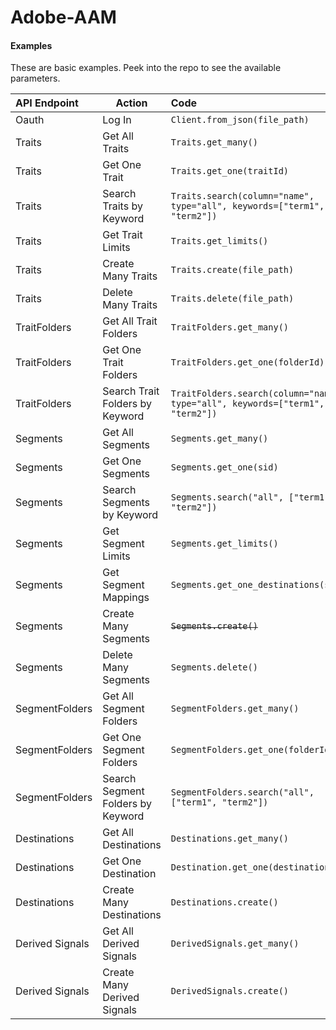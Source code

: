 # Adobe-AAM

#### Examples
These are basic examples. Peek into the repo to see the available parameters.  


| API Endpoint |   Action   |   Code   |
|:---------|------------|:---------|
| Oauth | Log In |```Client.from_json(file_path) ``` |
| Traits | Get All Traits | ```Traits.get_many()```|
| Traits | Get One Trait | ```Traits.get_one(traitId)```|
| Traits | Search Traits by Keyword | ```Traits.search(column="name", type="all", keywords=["term1", "term2"])```|
| Traits | Get Trait Limits | ```Traits.get_limits()```|
| Traits | Create Many Traits | ```Traits.create(file_path)```|
| Traits | Delete Many Traits | ```Traits.delete(file_path)```|
| TraitFolders | Get All Trait Folders | ```TraitFolders.get_many()```|
| TraitFolders | Get One Trait Folders | ```TraitFolders.get_one(folderId)```|
| TraitFolders | Search Trait Folders by Keyword | ```TraitFolders.search(column="name", type="all", keywords=["term1", "term2"])```|
| Segments | Get All Segments | ```Segments.get_many()```|
| Segments | Get One Segments | ```Segments.get_one(sid)```|
| Segments | Search Segments by Keyword | ```Segments.search("all", ["term1", "term2"])```|
| Segments | Get Segment Limits | ```Segments.get_limits()```|
| Segments | Get Segment Mappings | ```Segments.get_one_destinations(sid)```|
| Segments | Create Many Segments | ~~```Segments.create()```~~|
| Segments | Delete Many Segments | ```Segments.delete()```|
| SegmentFolders | Get All Segment Folders | ```SegmentFolders.get_many()```|
| SegmentFolders | Get One Segment Folders | ```SegmentFolders.get_one(folderId)```|
| SegmentFolders | Search Segment Folders by Keyword | ```SegmentFolders.search("all", ["term1", "term2"])```|
| Destinations | Get All Destinations | ```Destinations.get_many()```|
| Destinations | Get One Destination | ```Destination.get_one(destinationId)```|
| Destinations | Create Many Destinations | ```Destinations.create()```|
| Derived Signals | Get All Derived Signals | ```DerivedSignals.get_many()```|
| Derived Signals | Create Many Derived Signals | ```DerivedSignals.create()```|
